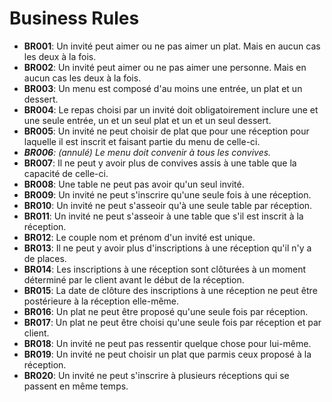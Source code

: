# Business Rules

* **BR001**: Un invité peut aimer ou ne pas aimer un plat. Mais en aucun cas les deux à la fois.
* **BR002**: Un invité peut aimer ou ne pas aimer une personne. Mais en aucun cas les deux à la fois.
* **BR003**: Un menu est composé d'au moins une entrée, un plat et un dessert.
* **BR004**: Le repas choisi par un invité doit obligatoirement inclure une et une seule entrée, un et un seul plat et un et un seul dessert. 
* **BR005**: Un invité ne peut choisir de plat que pour une réception pour laquelle il est inscrit et faisant partie du menu de celle-ci.
* _**BR006**: (annulé) Le menu doit convenir à tous les convives._
* **BR007**: Il ne peut y avoir plus de convives assis à une table que la capacité de celle-ci.
* **BR008**: Une table ne peut pas avoir qu'un seul invité.
* **BR009**: Un invité ne peut s'inscrire qu'une seule fois à une réception.
* **BR010**: Un invité ne peut s'asseoir qu'à une seule table par réception.
* **BR011**: Un invité ne peut s'asseoir à une table que s'il est inscrit à la réception.
* **BR012**: Le couple nom et prénom d'un invité est unique.
* **BR013**: Il ne peut y avoir plus d'inscriptions à une réception qu'il n'y a de places.
* **BR014**: Les inscriptions à une réception sont clôturées à un moment déterminé par le client avant le début de la réception.
* **BR015**: La date de clôture des inscriptions à une réception ne peut être postérieure à la réception elle-même.
* **BR016**: Un plat ne peut être proposé qu'une seule fois par réception.
* **BR017**: Un plat ne peut être choisi qu'une seule fois par réception et par client.
* **BR018**: Un invité ne peut pas ressentir quelque chose pour lui-même.
* **BR019**: Un invité ne peut choisir un plat que parmis ceux proposé à la réception.
* **BR020**: Un invité ne peut s'inscrire à plusieurs réceptions qui se passent en même temps.